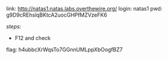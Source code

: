 link: http://natas1.natas.labs.overthewire.org/
login: natas1
pwd: g9D9cREhslqBKtcA2uocGHPfMZVzeFK6

*steps:*
- F12 and check <div id="content">

flag: h4ubbcXrWqsTo7GGnnUMLppXbOogfBZ7